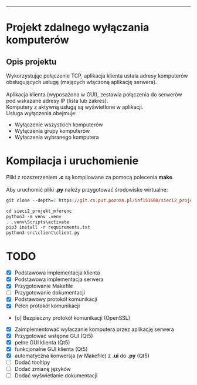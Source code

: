 ***
# Projekt zdalnego wyłączania komputerów
## Opis projektu
Wykorzystując połączenie TCP, aplikacja klienta ustala adresy komputerów obsługujących usługę (mających włączoną aplikację serwera).<br><br>
Aplikacja klienta (wyposażona w GUI), zestawia połączenia do serwerów pod wskazane adresy IP (lista lub zakres).<br>
Komputery z aktywną usługą są wyświetlone w aplikacji.<br>
Usługa wyłączenia obejmuje:
- Wyłączenie wszystkich komputerów
- Wyłączenia grupy komputerów
- Wyłaczenia wybranego komputera
  

# Kompilacja i uruchomienie

Pliki z rozszerzeniem **.c** są kompilowane za pomocą polecenia **make**.<br><br>
Aby uruchomić pliki **.py** należy przygotować środowisko wirtualne:
``` ps
git clone --depth=1 https://git.cs.put.poznan.pl/inf151660/sieci2_projekt_mferenc.git

cd sieci2_projekt_mferenc
python3 -m venv .venv
. .venv\Scripts\activate
pip3 install -r requirements.txt
python3 src\client\client.py
```

# TODO
- [x] Podstawowa implementacja klienta
- [x] Podstawowa implementacja serwera
- [x] Przygotowanie Makefile
- [ ] Przygotowanie dokumentacji
- [x] Podstawowy protokół komunikacji
- [x] Pełen protokół komunikacji
- [o] Bezpieczny protokół komunikacji (OpenSSL)
- [x] Zaimplementować wyłaczanie komputera przez aplikację serwera
- [x] Przygotować wstępne GUI (Qt5)
- [x] pełne GUI klienta (Qt5)
- [x] funkcjonalne GUI klienta (Qt5)
- [x] automatyczna konwersja (w Makefile) z **.ui** do **.py** (Qt5)
- [ ] Dodać tooltipy
- [ ] Dodać zmianę języków
- [ ] Dodać wyświetlanie dokumentacji